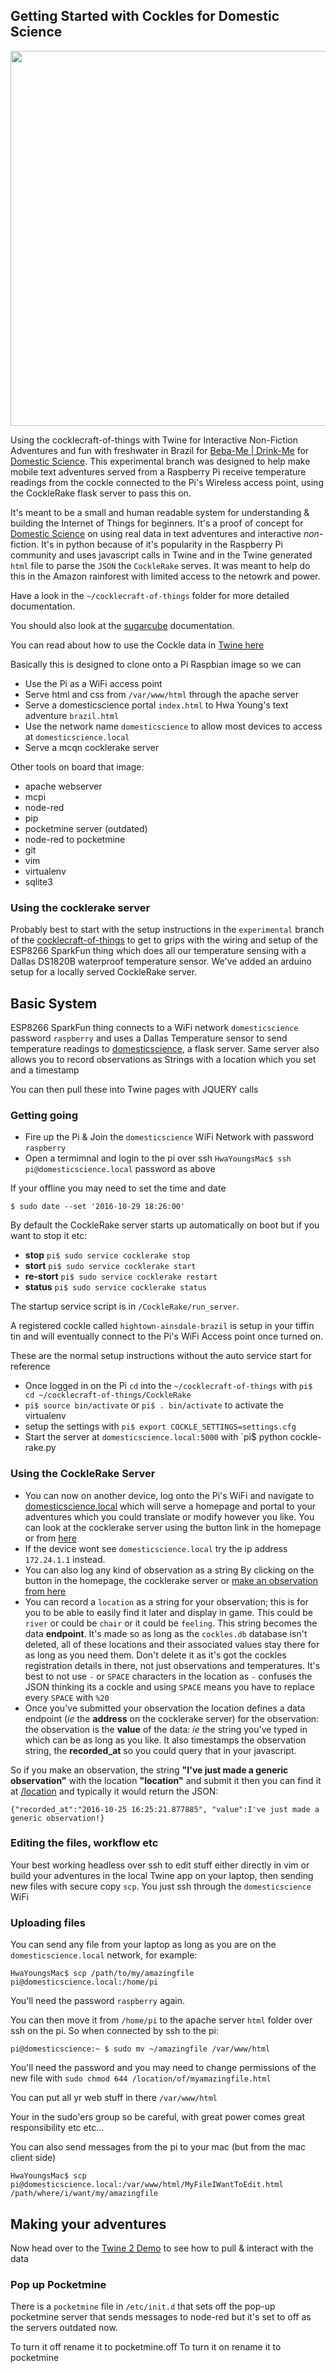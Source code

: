 ## Getting Started with Cockles for Domestic Science 

<img src="http://drinkme.textadventuretime.co.uk/wp-content/uploads/2016/11/header-1.png" width="600">

Using the cocklecraft-of-things with Twine for Interactive Non-Fiction Adventures and fun with freshwater in Brazil for [Beba-Me | Drink-Me](http://drinkme.textadventuretime.co.uk/) for [Domestic Science](http://domesticscience.org.uk). This experimental branch was designed to help make mobile text adventures served from a Raspberry Pi receive temperature readings from the cockle connected to the Pi's Wireless access point, using the CockleRake flask server to pass this on.

It's meant to be a small and human readable system for understanding & building the Internet of Things for beginners. It's a proof of concept for [Domestic Science](http://domesticscience.org.uk) on using real data in text adventures and interactive *non*-fiction. It's in python because of it's popularity in the Raspberry Pi community and uses javascript calls in Twine and in the Twine generated `html` file to parse the `JSON` the `CockleRake` serves. It was meant to help do this in the Amazon rainforest with limited access to the netowrk and power.

Have a look in the `~/cocklecraft-of-things` folder for more detailed  documentation.

You should also look at the [sugarcube](http://www.motoslave.net/sugarcube/) documentation.

You can read about how to use the Cockle data in [Twine here](https://github.com/cheapjack/cocklecraft-of-things/blob/experimental/Twinery/TwineDemo.md)

Basically this is designed to clone onto a Pi Raspbian image so we can

 * Use the Pi as a WiFi access point
 * Serve html and css from `/var/www/html` through the apache server
  * Serve a domesticscience portal `index.html` to Hwa Young's text adventure `brazil.html`
 * Use the network name `domesticscience` to allow most devices to access at `domesticscience.local`
 * Serve a mcqn cocklerake server

Other tools on board that image:

 * apache webserver
 * mcpi
 * node-red
 * pip
 * pocketmine server (outdated)
 * node-red to pocketmine
 * git
 * vim
 * virtualenv
 * sqlite3

### Using the cocklerake server

Probably best to start with the setup instructions in the `experimental` branch of the [cocklecraft-of-things](https://github.com/mcqn/cocklecraft-of-things/tree/experimental) to get to grips with the wiring and setup of the ESP8266 SparkFun thing which does all our temperature sensing with a Dallas DS1820B waterproof temperature sensor. We've added an arduino setup for a locally served CockleRake server.

## Basic System

ESP8266 SparkFun thing connects to a WiFi network `domesticscience` password `raspberry` and uses a Dallas Temperature sensor to send temperature readings to [domesticscience](http://domesicscience.local:5000), a flask server. Same server also allows you to record observations as Strings with a location which you set and a timestamp 

You can then pull these into Twine pages with JQUERY calls

### Getting going

 * Fire up the Pi & Join the `domesticscience` WiFi Network with password `raspberry`
 * Open a termimnal and login to the pi over ssh `HwaYoungsMac$ ssh pi@domesticscience.local` password as above

If your offline you may need to set the time and date

`$ sudo date --set '2016-10-29 18:26:00'`

By default the CockleRake server starts up automatically on boot but if you want to stop it etc:

 * **stop** `pi$ sudo service cocklerake stop`
 * **stort** `pi$ sudo service cocklerake start`
 * **re-stort** `pi$ sudo service cocklerake restart`
 * **status** `pi$ sudo service cocklerake status`

The startup service script is in `/CockleRake/run_server`.

A registered cockle called `hightown-ainsdale-brazil` is setup in your tiffin tin and will eventually connect to the Pi's WiFi Access point once turned on. 

These are the normal setup instructions without the auto service start for reference

 * Once logged in on the Pi `cd` into the `~/cocklecraft-of-things` with  `pi$ cd ~/cocklecraft-of-things/CockleRake`
 * `pi$ source bin/activate` or `pi$ . bin/activate` to activate the virtualenv
 * setup the settings with `pi$ export COCKLE_SETTINGS=settings.cfg`
 * Start the server at `domesticscience.local:5000` with `pi$ python cockle-rake.py

### Using the CockleRake Server

 * You can now on another device, log onto the Pi's WiFi and navigate to [domesticscience.local](http://domesticscience.local) which will serve a homepage and portal to your adventures which you could translate or modify however you like. You can look at the cocklerake server using the button link in the homepage or from [here](http://domesticscience.local:5000)
 * If the device wont see `domesticscience.local` try the ip address `172.24.1.1` instead.
 * You can also log any kind of observation as a string By clicking on the button in the homepage, the cocklerake server or [make an observation from here](http://domesticscience.local:5000/observe)
  * You can record a `location` as a string for your observation; this is for you to be able to easily find it later and display in game. This could be `river` or could be `chair` or it could be `feeling`. This string becomes the data **endpoint**. It's made so as long as the `cockles.db` database isn't deleted, all of these locations and their associated values stay there for as long as you need them. Don't delete it as it's got the cockles registration details in there, not just observations and temperatures. It's best to not use `-` or `SPACE` characters in the location as `-` confuses the JSON thinking its a cockle and using `SPACE` means you have to replace every `SPACE` with `%20`
  * Once you've submitted your observation the location defines a data endpoint (*ie* the **address** on the cocklerake server) for the observation: the observation is the **value** of the data: *ie* the string you've typed in which can be as long as you like. It also timestamps the observation string, the **recorded_at** so you could query that in your javascript.

So if you make an observation, the string **"I've just made a generic observation"** with the location **"location"** and submit it then you can find it at [/location](http://domesticscience.local:5000/location) and typically it would return the JSON:

```
{"recorded_at":"2016-10-25 16:25:21.877885", "value":I've just made a generic observation!}
```

### Editing the files, workflow etc

Your best working headless over ssh to edit stuff either directly in vim or build your adventures in the local Twine app on your laptop, then sending new files with secure copy `scp`. You just ssh through the `domesticscience` WiFi

### Uploading files

You can send any file from your laptop as long as you are on the `domesticscience.local` network, for example:

`HwaYoungsMac$ scp /path/to/my/amazingfile pi@domesticscience.local:/home/pi`

You'll need the password `raspberry` again.

You can then move it from `/home/pi` to the apache server `html` folder over ssh on the pi. So when connected by ssh to the pi:

`pi@domesticscience:~ $ sudo mv ~/amazingfile /var/www/html`

You'll need the password and you may need to change permissions of the new file with `sudo chmod 644 /location/of/myamazingfile.html`

You can put all yr web stuff in there `/var/www/html`

Your in the sudo'ers group so be careful, with great power comes great responsibility etc etc...

You can also send messages from the pi to your mac (but from the mac client side)

`HwaYoungsMac$ scp pi@domesticscience.local:/var/www/html/MyFileIWantToEdit.html /path/where/i/want/my/amazingfile `

## Making your adventures

Now head over to the [Twine 2 Demo](/TwineDemo.html) to see how to pull & interact with the data

### Pop up Pocketmine 

There is a `pocketmine` file in `/etc/init.d` that sets off the pop-up pocketmine server that sends messages to node-red but it's set to off as the servers outdated now.

To turn it off rename it to pocketmine.off
To turn it on rename it to pocketmine
